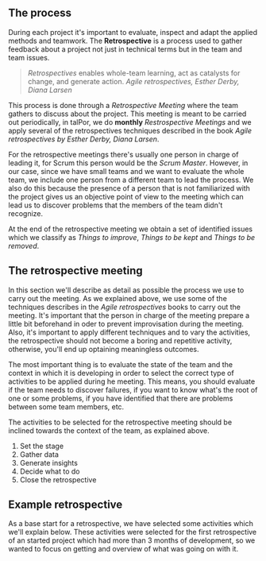 ﻿## The process

During each project it's important to evaluate, inspect and adapt 
the applied methods and teamwork. The **Retrospective** is a process 
used to gather feedback about a project not just in technical terms 
but in the team and team issues.

> *Retrospectives* enables whole-team learning, act as catalysts for 
> change, and generate action.
> <cite>Agile retrospectives, Esther Derby, Diana Larsen</cite>

This process is done through a *Retrospective Meeting* where the team gathers
to discuss about the project. This meeting is meant to be carried 
out periodically, in talPor, we do **monthly** *Restrospective Meetings* and
we apply several of the retrospectives techniques described in the book
*Agile retrospectives by Esther Derby, Diana Larsen*. 

For the retrospective meetings there's usually one person in charge of 
leading it, for Scrum this person would be the *Scrum Master*. However,
in our case, since we have small teams and we want to evaluate the whole
team, we include one person from a different team to lead the process. 
We also do this because the presence of a person that is not familiarized 
with the project gives us an objective point of view to the meeting which 
can lead us to discover problems that the members of the team didn't recognize. 

At the end of the retrospective meeting we obtain a set of identified issues
which we classify as *Things to improve*, *Things to be kept* and 
*Things to be removed*.

## The retrospective meeting

In this section we'll describe as detail as possible the process we use to 
carry out the meeting.  As we explained above, we use some of the techniques
describes in the *Agile retrospectives* books to carry out the meeting. It's
important that the person in charge of the meeting prepare a little bit beforehand
in oder to prevent improvisation during the meeting. Also, it's important to 
apply different techniques and to vary the activities, the retrospective should 
not become a boring and repetitive activity, otherwise, you'll end up optaining 
meaningless outcomes.

The most important thing is to evaluate the state of the team and the context in
which it is developing in order to select the correct type of activities to be
applied during he meeting. This means, you should evaluate if the team needs to
discover failures, if you want to know what's the root of one or some problems,
if you have identified that there are problems between some team members, etc.

The activities to be selected for the retrospective meeting should be inclined 
towards the context of the team, as explained above. 

1. Set the stage
2. Gather data
3. Generate insights
4. Decide what to do
5. Close the retrospective




## Example retrospective


As a base start for a 
retrospective, we have selected some activities which we'll explain below. These
activities were selected for the first retrospective of an started project which
had more than 3 months of development, so we wanted to focus on getting and 
overview of what was going on with it.







